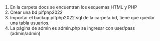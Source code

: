 1. En la carpeta docs se encuentran los esquemas HTML y PHP
2. Crear una bd pifphp2022
3. Importar el backup pifphp2022.sql de la carpeta bd, tiene que quedar una tabla usuarios.
4. La página de admin es admin.php se ingresar con user/pass (admin/admin)


